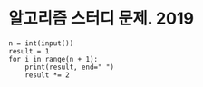 # 알고리즘 스터디 문제. 2019  

```
n = int(input())
result = 1
for i in range(n + 1):
    print(result, end=" ")
    result *= 2
```

